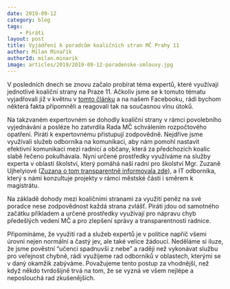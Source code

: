 ```yaml
---
date: 2019-09-12
category: blog
tags: 
	- Piráti
layout: post
title: Vyjádření k poradcům koaličních stran MČ Prahy 11
author: Milan Minařík
authorId: milan.minarik
image: articles/2019/2019-09-12-poradenske-smlouvy.jpg
---
```


V posledních dnech se znovu začalo probírat téma expertů, které využívají jednotlivé koaliční strany na Praze 11. Ačkoliv jsme se k tomuto tématu vyjadřovali již v květnu v [tomto článku](https://praha11.pirati.cz/tiskove-zpravy/informace-k-odmene-poradcu/) a na našem Facebooku, rádi bychom některá fakta připomněli a reagovali tak na současnou vlnu útoků.

Na takzvaném expertovném se dohodly koaliční strany v rámci povolebního vyjednávání a posléze ho zatvrdila Rada MČ schválením rozpočtového opatření. Piráti k expertovnému přistupují zodpovědně. Nejdříve jsme využívali služeb odborníka na komunikaci, aby nám pomohl nastavit efektivní komunikaci mezi radnicí a občany, která za předchozích koalic slabě řečeno pokulhávala. Nyní určené prostředky využíváme na služby experta v oblasti školství, který pomáhá naší radní pro školství Mgr. Zuzaně Ujhelyiové ([Zuzana o tom transparentně informovala zde](https://www.facebook.com/ujhelyiovazuzana/photos/a.357373911555706/366702820622815/?type=3&theater)), a IT odborníka, který s námi konzultuje projekty v rámci městské části i směrem k magistrátu.

Na základě dohody mezi koaličními stranami za využití peněz na své poradce nese zodpovědnost každá strana zvlášť. Piráti jdou od samotného začátku příkladem a určené prostředky využívají pro nápravu chyb předešlých vedení MČ a pro zlepšení správy a transparentnosti radnice. 

Připomínáme, že využití rad a služeb expertů je v politice napříč všemi úrovni nejen normální a častý jev, ale také velice žádoucí. Neděláme si iluze, že jsme pověstní “učenci spadnuvší z nebe” a raději než vykonávat službu pro veřejnost chybně, rádi využijeme rad odborníků v oblastech, kterými se v daný okamžik zabýváme. Považujeme tento postup za vhodnější, než když někdo tvrdošijně trvá na tom, že se vyzná ve všem nejlépe a neposlouchá rad zkušenějších. 



